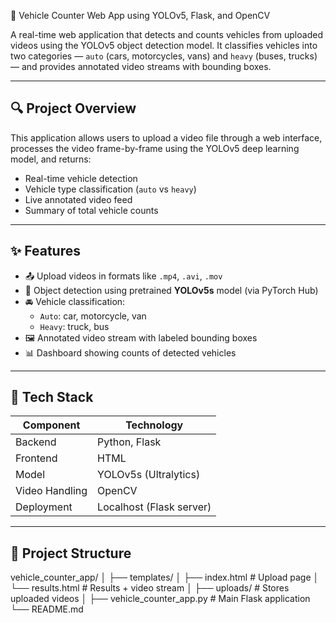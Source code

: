 🚗 Vehicle Counter Web App using YOLOv5, Flask, and OpenCV

A real-time web application that detects and counts vehicles from uploaded videos using the YOLOv5 object detection model. It classifies vehicles into two categories — `auto` (cars, motorcycles, vans) and `heavy` (buses, trucks) — and provides annotated video streams with bounding boxes.

---

## 🔍 Project Overview

This application allows users to upload a video file through a web interface, processes the video frame-by-frame using the YOLOv5 deep learning model, and returns:

- Real-time vehicle detection
- Vehicle type classification (`auto` vs `heavy`)
- Live annotated video feed
- Summary of total vehicle counts

---

## ✨ Features

- 📤 Upload videos in formats like `.mp4`, `.avi`, `.mov`
- 🧠 Object detection using pretrained **YOLOv5s** model (via PyTorch Hub)
- 🚘 Vehicle classification:
  - `Auto`: car, motorcycle, van
  - `Heavy`: truck, bus
- 🖼️ Annotated video stream with labeled bounding boxes
- 📊 Dashboard showing counts of detected vehicles

---

## 🧰 Tech Stack

| Component     | Technology         |
|---------------|--------------------|
| Backend       | Python, Flask      |
| Frontend      | HTML               |
| Model         | YOLOv5s (Ultralytics) |
| Video Handling| OpenCV             |
| Deployment    | Localhost (Flask server) |

---

## 📁 Project Structure

vehicle_counter_app/
│
├── templates/
│ ├── index.html # Upload page
│ └── results.html # Results + video stream
│
├── uploads/ # Stores uploaded videos
│
├── vehicle_counter_app.py # Main Flask application
└── README.md
